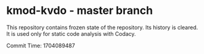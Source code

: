# kmod-kvdo - master branch

This repository contains frozen state of the repository.
Its history is cleared. It is used only for static code
analysis with Codacy.

Commit Time: 1704089487